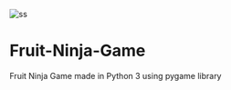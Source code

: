 ![ss](https://user-images.githubusercontent.com/81701504/152169112-c121620b-00b7-4da5-86ad-ee242277d21a.jpg)
# Fruit-Ninja-Game
Fruit Ninja Game made in Python 3 using pygame library
